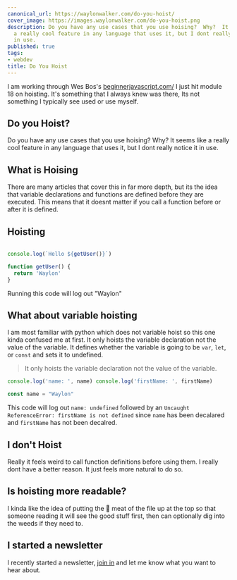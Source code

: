 ```yaml
---
canonical_url: https://waylonwalker.com/do-you-hoist/
cover_image: https://images.waylonwalker.com/do-you-hoist.png
description: Do you have any use cases that you use hoising?  Why?  It seems like
  a really cool feature in any language that uses it, but I dont really notice it
  in use.
published: true
tags:
- webdev
title: Do You Hoist
---
```


I am working through Wes Bos's [beginnerjavascript.com/](https://beginnerjavascript.com/) I just hit module 18 on hoisting.  It's something that I always knew was there, Its not something I typically see used or use myself.

## Do you Hoist?

Do you have any use cases that you use hoising?  Why?  It seems like a really cool feature in any language that uses it, but I dont really notice it in use.

## What is Hoising

There are many articles that cover this in far more depth, but its the idea that variable declarations and functions are defined before they are executed.  This means that it doesnt matter if you call a function before or after it is defined.


## Hoisting

``` javascript

console.log(`Hello ${getUser()}`)

function getUser() {
  return 'Waylon'
}
```

Running this code will log out "Waylon"

## What about variable hoisting

I am most familiar with python which does not variable hoist so this one kinda confused me at first.  It only hoists the variable declaration not the value of the variable.  It defines whether the variable is going to be `var`, `let`, or `const` and sets it to undefined.

> It only hoists the variable declaration not the value of the variable.

``` javascript
console.log('name: ', name) console.log('firstName: ', firstName)

const name = "Waylon"
```

This code will log out `name: undefined` followed by an `Uncaught ReferenceError: firstName is not defined` since `name` has been decalared and `firstName` has not been decalred.

## I don't Hoist

Really it feels weird to call function definitions before using them.  I really dont have a better reason.  It just feels more natural to do so.

## Is hoisting more readable?

I kinda like the idea of putting the 🥩 meat of the file up at the top so that someone reading it will see the good stuff first, then can optionally dig into the weeds if they need to.

## I started a newsletter

I recently started a newsletter, [join in](https://emailoctopus.com/lists/b194a4af-9875-11ea-a3d0-06b4694bee2a/forms/subscribe) and let me know what you want to hear about.